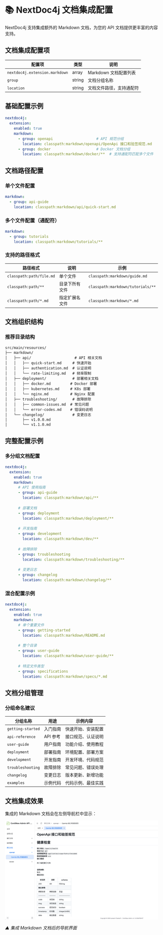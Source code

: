 # 📚 NextDoc4j 文档集成配置

NextDoc4j 支持集成额外的 Markdown 文档，为您的 API 文档提供更丰富的内容支持。

## 文档集成配置项

| 配置项                            | 类型     | 说明              |
|--------------------------------|--------|-----------------|
| `nextdoc4j.extension.markdown` | array  | Markdown 文档配置列表 |
| `group`                        | string | 文档分组名称          |
| `location`                     | string | 文档文件路径，支持通配符    |

## 基础配置示例

```yaml
nextdoc4j:
  extension:
    enabled: true
    markdown:
      - group: openapi                    # API 规范分组
        location: classpath:markdown/openapi/OpenApi 接口和验签规范.md
      - group: docker                     # Docker 文档分组
        location: classpath:markdown/docker/**  # 支持通配符匹配多个文件
```

## 文档路径配置

### 单个文件配置
```yaml
markdown:
  - group: api-guide
    location: classpath:markdown/api/quick-start.md
```

### 多个文件配置（通配符）
```yaml
markdown:
  - group: tutorials
    location: classpath:markdown/tutorials/**
```

### 支持的路径格式

| 路径格式                     | 说明      | 示例                                |
|--------------------------|---------|-----------------------------------|
| `classpath:path/file.md` | 单个文件    | `classpath:markdown/guide.md`     |
| `classpath:path/**`      | 目录下所有文件 | `classpath:markdown/tutorials/**` |
| `classpath:path/*.md`    | 指定扩展名文件 | `classpath:markdown/*.md`         |

## 文档组织结构

### 推荐目录结构
```
src/main/resources/
├── markdown/
│   ├── api/                    # API 相关文档
│   │   ├── quick-start.md     # 快速开始
│   │   ├── authentication.md  # 认证说明
│   │   └── rate-limiting.md   # 频率限制
│   ├── deployment/            # 部署相关文档
│   │   ├── docker.md         # Docker 部署
│   │   ├── kubernetes.md     # K8s 部署
│   │   └── nginx.md          # Nginx 配置
│   ├── troubleshooting/       # 故障排除
│   │   ├── common-issues.md  # 常见问题
│   │   └── error-codes.md    # 错误码说明
│   └── changelog/             # 变更日志
│       ├── v1.0.0.md
│       └── v1.1.0.md
```

## 完整配置示例

### 多分组文档配置
```yaml
nextdoc4j:
  extension:
    enabled: true
    markdown:
      # API 使用指南
      - group: api-guide
        location: classpath:markdown/api/**
      
      # 部署文档
      - group: deployment
        location: classpath:markdown/deployment/**
      
      # 开发指南
      - group: development
        location: classpath:markdown/dev/**
      
      # 故障排除
      - group: troubleshooting
        location: classpath:markdown/troubleshooting/**
      
      # 变更日志
      - group: changelog
        location: classpath:markdown/changelog/**
```

### 混合配置示例
```yaml
nextdoc4j:
  extension:
    enabled: true
    markdown:
      # 单个重要文件
      - group: getting-started
        location: classpath:markdown/README.md
      
      # 整个目录
      - group: user-guide
        location: classpath:markdown/user-guide/**
      
      # 特定文件类型
      - group: specifications
        location: classpath:markdown/specs/*.md
```

## 文档分组管理

### 分组命名建议

| 分组名称              | 用途     | 示例内容      |
|-------------------|--------|-----------|
| `getting-started` | 入门指南   | 快速开始、安装配置 |
| `api-reference`   | API 参考 | 接口规范、认证说明 |
| `user-guide`      | 用户指南   | 功能介绍、使用教程 |
| `deployment`      | 部署指南   | 环境配置、部署方案 |
| `development`     | 开发指南   | 开发环境、代码规范 |
| `troubleshooting` | 故障排除   | 常见问题、错误处理 |
| `changelog`       | 变更日志   | 版本更新、新增功能 |
| `examples`        | 示例代码   | 代码示例、最佳实践 |


## 文档集成效果

集成的 Markdown 文档会在左侧导航栏中显示：

![NextDoc4j Markdown 文档集成](/public/images/screenshots/guide/markdown.png)

*▲ 集成 Markdown 文档后的导航界面*
